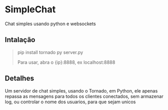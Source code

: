 # SimpleChat
Chat simples usando python e websockets

## Intalação

> pip install tornado
> py server.py
>
>Para usar, abra o {ip}:8888, ex localhost:8888

## Detalhes

Um servidor de chat simples, usando o Tornado, em Python, ele apenas repassa as mensagens para todos os clientes conectados, sem armazenar log, ou controlar o nome dos usuarios, para que sejam unicos